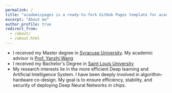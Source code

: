 ```yaml
---
permalink: /
title: "academicpages is a ready-to-fork GitHub Pages template for academic personal websites"
excerpt: "About me"
author_profile: true
redirect_from: 
  - /about/
  - /about.html
---
```


* I received my Master degree in [Syracuse University](https://www.syracuse.edu/). My academic advisor is [Prof. Yanzhi Wang](http://www.ece.neu.edu/people/wang-yanzhi)
* I received my Bachelor's Degree in [Saint Louis University](https://www.slu.edu/)
* My research interests lie in the more efficient Deep learning and Artificial
Intelligence System. I have been deeply involved in algorithm-hardware co-design. My goal is to ensure efficiency, stability, and security of deploying Deep Neural Networks in chips.
